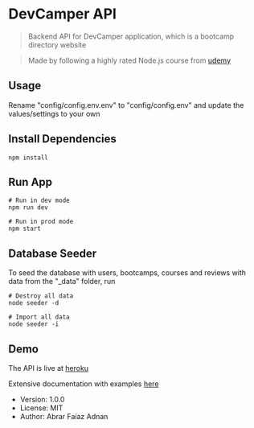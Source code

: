 # DevCamper API

> Backend API for DevCamper application, which is a bootcamp directory website

> Made by following a highly rated Node.js course from [udemy](https://www.udemy.com/course/nodejs-api-masterclass/)

## Usage

Rename "config/config.env.env" to "config/config.env" and update the values/settings to your own

## Install Dependencies

```
npm install
```

## Run App

```
# Run in dev mode
npm run dev

# Run in prod mode
npm start
```

## Database Seeder

To seed the database with users, bootcamps, courses and reviews with data from the "\_data" folder, run

```
# Destroy all data
node seeder -d

# Import all data
node seeder -i
```

## Demo

The API is live at [heroku](https://adnan-api-demo.herokuapp.com)

Extensive documentation with examples [here](https://documenter.getpostman.com/view/15226010/UV5UjJt4)

- Version: 1.0.0
- License: MIT
- Author: Abrar Faiaz Adnan
